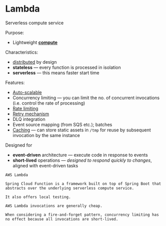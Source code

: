 # Lambda

Serverless compute service

Purpose:
* Lightweight [**compute**](../core-functionalities/compute.md)

Characteristics:
* [distributed](../strategies/distributed.md) by design
* **stateless** — every function is processed in isolation
* **serverless** — this means faster start time

Features:
* [Auto-scalable](../strategies/auto-scaling.md)
* Concurrency limiting — you can limit the no. of concurrent invocations (i.e. control the rate of processing)
* [Rate limiting](../strategies/rate-limiting.md)
* [Retry mechanism](../strategies/retry-mechanism.md)
* DLQ integration
* Event source mapping (from SQS etc.); batches
* [Caching](../strategies/caching.md) — can store static assets in `/tmp` for reuse by subsequent invocation by the same instance

Designed for
* **event-driven** architecture — execute code in response to events
* **short-lived** operations — _designed to respond quickly to changes_, aligned with event-driven tasks

~~~admonish example
AWS Lambda
~~~

~~~admonish example
Spring Cloud Function is a framework built on top of Spring Boot that abstracts over the underlying serverless compute service.

It also offers local testing.
~~~

~~~admonish note
AWS Lambda invocations are generally cheap.
~~~

~~~admonish warning
When considering a fire-and-forget pattern, concurrency limiting has no effect because all invocations are short-lived.
~~~
